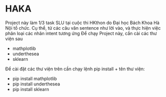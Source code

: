 # HAKA

Project này làm 1/3 task SLU tại cuộc thi HKthon do Đại học Bách Khoa Hà Nội tổ chức.
Cụ thể, từ các câu văn sentence như lời vào, và thực hiện việc phân loại các nhãn intent tương ứng
Để chạy Project này, cần cài các thư viện sau
  - mathplotlib
  - underthesea
  - sklearn

Để cài đặt các thư viện trên cần chạy lệnh pip install + tên thư viện:
  - pip install mathplotlib
  - pip install underthesea
  - pip install sklearn

